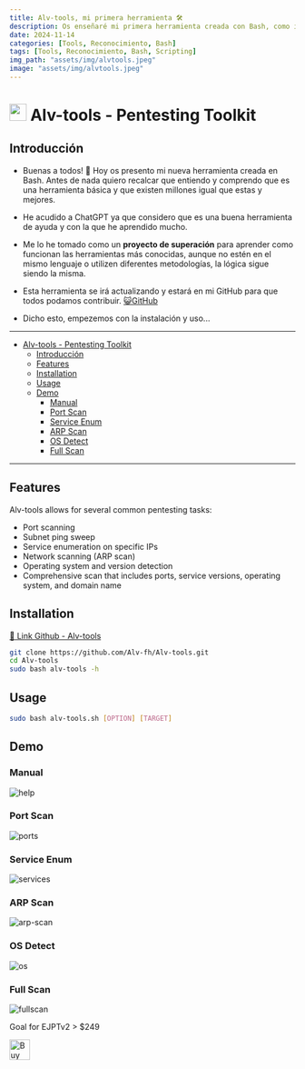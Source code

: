 ```yaml
---
title: Alv-tools, mi primera herramienta 🛠️
description: Os enseñaré mi primera herramienta creada con Bash, como instalarla, como funciona etc.
date: 2024-11-14
categories: [Tools, Reconocimiento, Bash]
tags: [Tools, Reconocimiento, Bash, Scripting]
img_path: "assets/img/alvtools.jpeg"
image: "assets/img/alvtools.jpeg"
---
```


# <picture><img src = "https://github.com/7oSkaaa/7oSkaaa/blob/main/Images/about_me.gif?raw=true" width = 30px></picture> Alv-tools - Pentesting Toolkit

## Introducción

- Buenas a todos! 👋 Hoy os presento mi nueva herramienta creada en Bash. Antes de nada quiero recalcar que entiendo y comprendo que es una herramienta básica y que existen millones igual que estas y mejores.

- He acudido a ChatGPT ya que considero que es una buena herramienta de ayuda y con la que he aprendido mucho.

- Me lo he tomado como un **proyecto de superación** para aprender como funcionan las herramientas más conocidas, aunque no estén en el mismo lenguaje o utilizen diferentes metodologías, la lógica sigue siendo la misma.

- Esta herramienta se irá actualizando y estará en mi GitHub para que todos podamos contribuir. [😺GitHub](https://github.com/Alv-fh)

- Dicho esto, empezemos con la instalación y uso...

---
- [ Alv-tools - Pentesting Toolkit](#-alv-tools---pentesting-toolkit)
  - [Introducción](#introducción)
  - [Features](#features)
  - [Installation](#installation)
  - [Usage](#usage)
  - [Demo](#demo)
    - [Manual](#manual)
    - [Port Scan](#port-scan)
    - [Service Enum](#service-enum)
    - [ARP Scan](#arp-scan)
    - [OS Detect](#os-detect)
    - [Full Scan](#full-scan)
  
---

## Features

Alv-tools allows for several common pentesting tasks:

- Port scanning
- Subnet ping sweep
- Service enumeration on specific IPs
- Network scanning (ARP scan)
- Operating system and version detection
- Comprehensive scan that includes ports, service versions, operating system, and domain name

## Installation

[🔗 Link Github - Alv-tools](https://github.com/Alv-fh/Alv-tools)

```bash
git clone https://github.com/Alv-fh/Alv-tools.git
cd Alv-tools
sudo bash alv-tools -h
```

## Usage

```bash
sudo bash alv-tools.sh [OPTION] [TARGET]
```

## Demo

### Manual

![help](https://github.com/user-attachments/assets/63c6d66b-8f94-45fc-9fcf-f69cc3046ae0)

### Port Scan

![ports](https://github.com/user-attachments/assets/e2d6f38e-6d6e-44b6-9e7c-7c63a61bd9bf)

### Service Enum

![services](https://github.com/user-attachments/assets/6ff91b9e-d976-4227-a505-da37606925bc)

### ARP Scan

![arp-scan](https://github.com/user-attachments/assets/02c6dfdf-9037-45af-acb2-85eb3c7dbaee)

### OS Detect

![os](https://github.com/user-attachments/assets/e85f41b5-a27e-4ed7-9172-a7a5ed3c8ba4)

### Full Scan

![fullscan](https://github.com/user-attachments/assets/97d8acf1-524c-43d3-8e52-7af393450edd)

Goal for EJPTv2 > $249

<a href='https://ko-fi.com/W7W313M7FS' target='_blank'><img height='36' style='border:0px;height:36px;' src='https://storage.ko-fi.com/cdn/kofi1.png?v=3' border='0' alt='Buy Me a Coffee at ko-fi.com' /></a>
